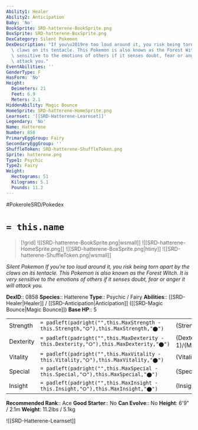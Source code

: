```yaml
---
Ability1: Healer
Ability2: Anticipation
Baby: 'No'
BookSprite: SRD-hatterene-BookSprite.png
BoxSprite: SRD-hatterene-BoxSprite.png
DexCategory: Silent Pokemon
DexDescription: "If you\u2019re too loud around it, you risk being torn apart by the\
  \ claws on its tentacle. This Pokemon is also known as the Forest Witch. It is very\
  \ sensitive to the emotions of others if it senses doubt, fear or anger it will\
  \ attack you."
EventAbilities: ''
GenderType: F
HasForm: 'No'
Height:
  Deimeters: 21
  Feet: 6.9
  Meters: 2.1
HiddenAbility: Magic Bounce
HomeSprite: SRD-hatterene-HomeSprite.png
Learnset: '[[SRD-Hatterene-Learnset]]'
Legendary: 'No'
Name: Hatterene
Number: 858
PrimaryEggGroup: Fairy
SecondaryEggGroup: ''
ShuffleToken: SRD-hatterene-ShuffleToken.png
Sprite: hatterene.png
Type1: Psychic
Type2: Fairy
Weight:
  Hectograms: 51
  Kilograms: 5.1
  Pounds: 11.2
---
```


#PokeroleSRD/Pokedex

# `= this.name`

> [!grid]
> ![[SRD-hatterene-BookSprite.png|wsmall]]
> ![[SRD-hatterene-HomeSprite.png]]
> ![[SRD-hatterene-BoxSprite.png|htiny]]
> ![[SRD-hatterene-ShuffleToken.png|wsmall]]


*Silent Pokemon*
*If you’re too loud around it, you risk being torn apart by the claws on its tentacle. This Pokemon is also known as the Forest Witch. It is very sensitive to the emotions of others if it senses doubt, fear or anger it will attack you.*

**DexID**:: 0858
**Species**:: Hatterene
**Type**:: Psychic / Fairy
**Abilities**:: [[SRD-Healer|Healer]] / [[SRD-Anticipation|Anticipation]] ([[SRD-Magic Bounce|Magic Bounce]])
**Base HP**:: 5

|           |                                                                                        |                                          |
| --------- | -------------------------------------------------------------------------------------- | ---------------------------------------- |
| Strength  | `= padleft(padright("",this.MaxStrength - this.Strength,"⭘"),this.MaxStrength,"⬤")`    | (Strength::2)/(MaxStrength::5)   |
| Dexterity | `= padleft(padright("",this.MaxDexterity - this.Dexterity,"⭘"),this.MaxDexterity,"⬤")` | (Dexterity:: 1)/(MaxDexterity::3) |
| Vitality  | `= padleft(padright("",this.MaxVitality - this.Vitality,"⭘"),this.MaxVitality,"⬤")`    | (Vitality::3)/(MaxVitality::6)   |
| Special   | `= padleft(padright("",this.MaxSpecial - this.Special,"⭘"),this.MaxSpecial,"⬤")`       | (Special::3)/(MaxSpecial::7)     |
| Insight   | `= padleft(padright("",this.MaxInsight - this.Insight,"⭘"),this.MaxInsight,"⬤")`       | (Insight::3)/(MaxInsight::6)     |


**Recommended Rank**:: Ace
**Good Starter**:: No
**Can Evolve**:: No
**Height**: 6'9" / 2.1m
**Weight**: 11.2lbs / 5.1kg

![[SRD-Hatterene-Learnset]]